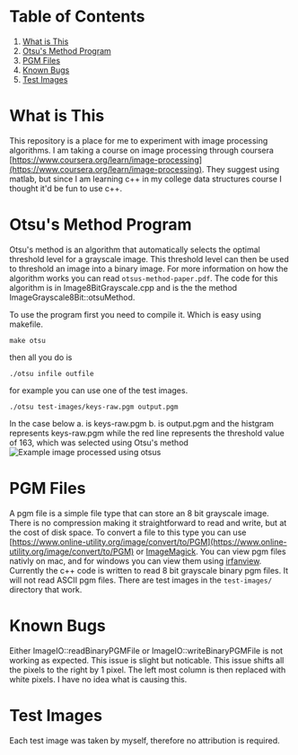 
# Table of Contents

1. [What is This](#what)
2. [Otsu's Method Program](#otsu)
3. [PGM Files](#pgm)
4. [Known Bugs](#bugs)
5. [Test Images](#test-images)

<a name="otsu"></a>
# What is This

This repository is a place for me to experiment with image processing algorithms.  I am taking a course on image processing through coursera  [https://www.coursera.org/learn/image-processing](https://www.coursera.org/learn/image-processing).  They suggest using matlab, but since I am learning c++ in my college data structures course I thought it'd be fun to use c++.

<a name="otsu"></a>
# Otsu's Method Program
Otsu's method is an algorithm that automatically selects the optimal threshold level for a grayscale image.  This threshold level can then be used to threshold an image into a binary image.  For more information on how the algorithm works you can read `otsus-method-paper.pdf`.  The code for this algorithm is in Image8BitGrayscale.cpp and is the the method ImageGrayscale8Bit::otsuMethod.

To use the program first you need to compile it. Which is easy using makefile.

```
make otsu
```

then all you do is

```
./otsu infile outfile
```

for example you can use one of the test images.

```
./otsu test-images/keys-raw.pgm output.pgm
```
In the case below a. is keys-raw.pgm b. is output.pgm and the histgram represents keys-raw.pgm while the red line represents the threshold value of 163, which was selected using Otsu's method 
![Example image processed using otsus](https://i.imgur.com/dVr8oyA.jpg)

<a name="pgm"></a>
# PGM Files

A pgm file is a simple file type that can store an 8 bit grayscale image.  There is no compression making it straightforward to read and write, but at the cost of disk space.  To convert a file to this type you can use [https://www.online-utility.org/image/convert/to/PGM](https://www.online-utility.org/image/convert/to/PGM) or [ImageMagick](https://www.imagemagick.org/script/index.php).  You can view pgm files nativly on mac, and for windows you can view them using [irfanview](https://www.irfanview.com/). Currently the c++ code is written to read 8 bit grayscale binary pgm files.  It will not read ASCII pgm files. There are test images in the `test-images/` directory that work.

<a name="bugs"></a>
# Known Bugs

Either ImageIO::readBinaryPGMFile or ImageIO::writeBinaryPGMFile is not working as expected.  This issue is slight but noticable.  This issue shifts all the pixels to the right by 1 pixel.  The left most column is then replaced with white pixels.  I have no idea what is causing this.

<a name="test-images"></a>
# Test Images

Each test image was taken by myself, therefore no attribution is required.
